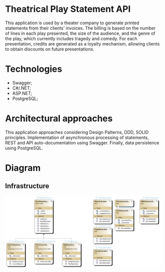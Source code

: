 # Theatrical Play Statement API
This application is used by a theater company to generate printed statements from their clients' invoices. The billing is based on the number of lines in each play presented, the size of the audience, and the genre of the play, which currently includes tragedy and comedy. For each presentation, credits are generated as a loyalty mechanism, allowing clients to obtain discounts on future presentations.

# Technologies
- Swagger;
- C#/.NET;
- ASP.NET;
- PostgreSQL;

# Architectural approaches
This application approaches considering Design Patterns, DDD, SOLID principles. Implementation of asynchronous processing of statements, REST and API auto-documentation using Swagger. Finally, data persistence using PostgreSQL.

# Diagram
## Infrastructure
![alt](./img/ClassDiagram1.png)